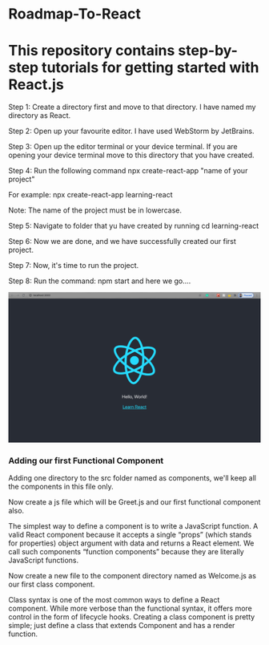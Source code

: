 # Roadmap-To-React
This repository contains step-by-step tutorials for getting started with React.js
=======
Step 1: Create a directory first and move to that directory. I have named my directory as React.

Step 2: Open up your favourite editor. I have used WebStorm by JetBrains.

Step 3: Open up the editor terminal or your device terminal. If you are opening your device terminal move to this directory that you have created.

Step 4: Run the following command npx create-react-app "name of your project"

For example: npx create-react-app learning-react

Note: The name of the project must be in lowercase.

Step 5: Navigate to folder that yu have created by running cd learning-react

Step 6: Now we are done, and we have successfully created our first project.

Step 7: Now, it's time to run the project.

Step 8: Run the command: npm start and here we go....

<img src="src/helloworld.png">

### Adding our first Functional Component

Adding one directory to the src folder named as components, we'll keep all the components in this file only. 

Now create a js file which will be Greet.js and our first functional component also.

The simplest way to define a component is to write a JavaScript function. A valid React component because it accepts a single “props” (which stands for properties) object argument with data and returns a React element. We call such components “function components” because they are literally JavaScript functions.

Now create a new file to the component directory named as Welcome.js as our first class component.

Class syntax is one of the most common ways to define a React component. While more verbose than the functional syntax, it offers more control in the form of lifecycle hooks.
Creating a class component is pretty simple; just define a class that extends Component and has a render function.